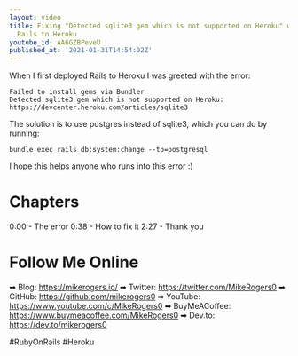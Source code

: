 ```yaml
---
layout: video
title: Fixing "Detected sqlite3 gem which is not supported on Heroku" when deploying
  Rails to Heroku
youtube_id: AA6GZBPeveU
published_at: '2021-01-31T14:54:02Z'
---
```

When I first deployed Rails to Heroku I was greeted with the error:

    Failed to install gems via Bundler
    Detected sqlite3 gem which is not supported on Heroku:
    https://devcenter.heroku.com/articles/sqlite3

The solution is to use postgres instead of sqlite3, which you can do by running:

    bundle exec rails db:system:change --to=postgresql

I hope this helps anyone who runs into this error :)

# Chapters

0:00 - The error
0:38 - How to fix it
2:27 - Thank you

# Follow Me Online

➡ Blog: https://mikerogers.io/
➡ Twitter: https://twitter.com/MikeRogers0
➡ GitHub: https://github.com/mikerogers0
➡ YouTube: https://www.youtube.com/c/MikeRogers0
➡ BuyMeACoffee: https://www.buymeacoffee.com/MikeRogers0
➡ Dev.to: https://dev.to/mikerogers0

#RubyOnRails #Heroku